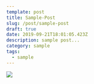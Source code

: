 ```yaml
---
template: post
title: Sample-Post
slug: /post/sample-post
draft: true
date: 2019-09-21T18:01:05.423Z
description: sample post...
category: sample
tags:
  - sample
---
```

![](/media/gutenberg.jpg)
